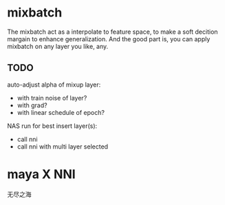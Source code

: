 # mixbatch
The mixbatch act as a interpolate to feature space, to make a soft decition margain to enhance generalization.
And the good part is, you can apply mixbatch on any layer you like, any.

## TODO
auto-adjust alpha of mixup layer:
- with train noise of layer?
- with grad?
- with linear schedule of epoch?

NAS run for best insert layer(s):
- call nni
- call nni with multi layer selected


# maya X NNI
无尽之海